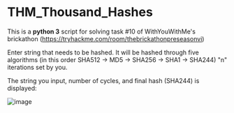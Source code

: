 # THM_Thousand_Hashes
This is a **python 3** script for solving task #10 of WithYouWithMe's brickathon (https://tryhackme.com/room/thebrickathonpreseasonvi) 

Enter string that needs to be hashed. It will be hashed through five algorithms (in this order SHA512 -> MD5 -> SHA256 -> SHA1 -> SHA244) "n" iterations set by you.

The string you input, number of cycles, and final hash (SHA244) is displayed:

![image](https://user-images.githubusercontent.com/10188810/156866847-f906b79d-2f9b-4a1b-987f-437561f15f9d.png)
